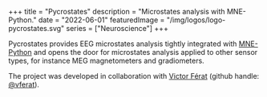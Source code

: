 +++
title = "Pycrostates"
description = "Microstates analysis with MNE-Python."
date = "2022-06-01"
featuredImage = "/img/logos/logo-pycrostates.svg"
series = ["Neuroscience"]
+++

Pycrostates provides EEG microstates analysis tightly integrated with
[MNE-Python](https://mne.tools) and opens the door for microstates analysis applied to
other sensor types, for instance MEG magnetometers and gradiometers.

The project was developed in collaboration with
[Victor Férat](https://vferat.github.io/)
(github handle: [@vferat](https://github.com/vferat)).
